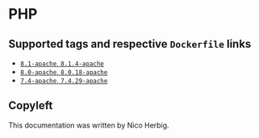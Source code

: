 # PHP

## Supported tags and respective `Dockerfile` links

 * [`8.1-apache`, `8.1.4-apache`](https://github.com/nicoherbigio/docker-php/blob/master/8.1/debian/apache/default/Dockerfile)
 * [`8.0-apache`, `8.0.18-apache`](https://github.com/nicoherbigio/docker-php/blob/master/8.0/debian/apache/default/Dockerfile)
 * [`7.4-apache`, `7.4.29-apache`](https://github.com/nicoherbigio/docker-php/blob/master/7.4/debian/apache/default/Dockerfile)

## Copyleft

This documentation was written by Nico Herbig.
